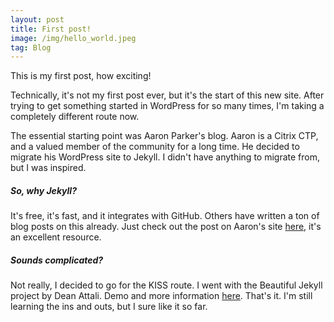 ```yaml
---
layout: post
title: First post!
image: /img/hello_world.jpeg
tag: Blog
---
```


This is my first post, how exciting!

Technically, it's not my first post ever, but it's the start of this new site.
After trying to get something started in WordPress for so many times,
I'm taking a completely different route now.

The essential starting point was Aaron Parker's blog. Aaron is a Citrix CTP, and a valued member of the community for a long time. He decided to migrate his WordPress site to Jekyll. I didn't have anything to migrate from, but I was inspired.

##### So, why Jekyll?
It's free, it's fast, and it integrates with GitHub. Others have written a ton of blog posts on this already. Just check out the post on Aaron's site [here](https://stealthpuppy.com/goodbye-wordpess-hello-jekyll/#undefined), it's an excellent resource.

##### Sounds complicated?
Not really, I decided to go for the KISS route. I went with the Beautiful Jekyll project by Dean Attali. Demo and more information [here](https://deanattali.com/beautiful-jekyll/). That's it. I'm still learning the ins and outs, but I sure like it so far.
